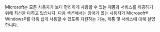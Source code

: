Microsoft는 모든 사용자가 보다 편리하게 사용할 수 있는 제품과 서비스를 제공하기 위해 최선을 다하고 있습니다. 다음 섹션에서는 장애가 있는 사용자가 Microsoft® Windows®를 더욱 쉽게 사용할 수 있도록 지원하는 기능, 제품 및 서비스에 대해 설명합니다.

<!--HONumber=Jul16_HO3-->



